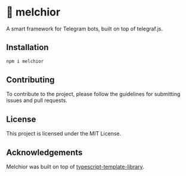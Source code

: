 # 🧩 melchior

A smart framework for Telegram bots, built on top of telegraf.js.

## Installation

```bash
npm i melchior
```

## Contributing

To contribute to the project, please follow the guidelines for submitting issues and pull requests.

## License

This project is licensed under the MIT License.

## Acknowledgements

Melchior was built on top of [typescript-template-library](https://github.com/amelspahic/typescript-library-template).
